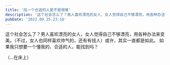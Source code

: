 ```yaml
---
title: '找一个合适的人是不是很难'
description: '这个社会怎么了？男人喜欢漂亮的女人，女人觉得自己不够漂亮，用各种办法来变美。'
pubDate: '2022.09.25.23:16'
---
```


这个社会怎么了？男人喜欢漂亮的女人，女人觉得自己不够漂亮，用各种办法来变美。（不过，女人也同样喜欢帅气的，还有有钱人）或许，其实一直都是如此。
如果我只想要一个懂我的、合适的人，能找到吗？

（...在床上）